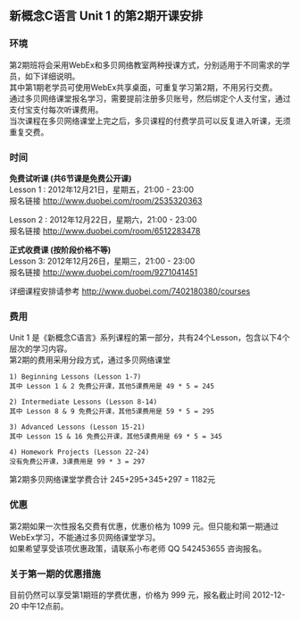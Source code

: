 ## 新概念C语言 Unit 1 的第2期开课安排

### 环境
第2期班将会采用WebEx和多贝网络教室两种授课方式，分别适用于不同需求的学员，如下详细说明。  
其中第1期老学员可使用WebEx共享桌面，可重复学习第2期，不用另行交费。  
通过多贝网络课堂报名学习，需要提前注册多贝账号，然后绑定个人支付宝，通过支付宝支付每次听课费用。  
当次课程在多贝网络课堂上完之后，多贝课程的付费学员可以反复进入听课，无须重复交费。  

### 时间
__免费试听课 (共6节课是免费公开课)__  
Lesson 1 : 2012年12月21日，星期五，21:00 - 23:00  
报名链接 <http://www.duobei.com/room/2535320363>

Lesson 2 : 2012年12月22日，星期六，21:00 - 23:00  
报名链接 <http://www.duobei.com/room/6512283478>

__正式收费课 (按阶段价格不等)__  
Lesson 3: 2012年12月26日，星期三，21:00 - 23:00  
报名链接 <http://www.duobei.com/room/9271041451>

详细课程安排请参考 <http://www.duobei.com/7402180380/courses>

### 费用
Unit 1 是《新概念C语言》系列课程的第一部分，共有24个Lesson，包含以下4个层次的学习内容。  
第2期的费用采用分段方式，通过多贝网络课堂

	1) Beginning Lessons (Lesson 1-7)
	其中 Lesson 1 & 2 免费公开课，其他5课费用是 49 * 5 = 245
	
	2) Intermediate Lessons (Lesson 8-14)
	其中 Lesson 8 & 9 免费公开课，其他5课费用是 59 * 5 = 295
	
	3) Advanced Lessons (Lesson 15-21)
	其中 Lesson 15 & 16 免费公开课，其他5课费用是 69 * 5 = 345
	
	4) Homework Projects (Lesson 22-24)
	没有免费公开课，3课费用是 99 * 3 = 297

第2期多贝网络课堂学费合计 245+295+345+297 = 1182元

### 优惠
第2期如果一次性报名交费有优惠，优惠价格为 1099 元。但只能和第一期通过WebEx学习，不能通过多贝网络课堂学习。  
如果希望享受该项优惠政策，请联系小布老师 QQ 542453655 咨询报名。

### 关于第一期的优惠措施
目前仍然可以享受第1期班的学费优惠，价格为 999 元，报名截止时间 2012-12-20 中午12点前。





